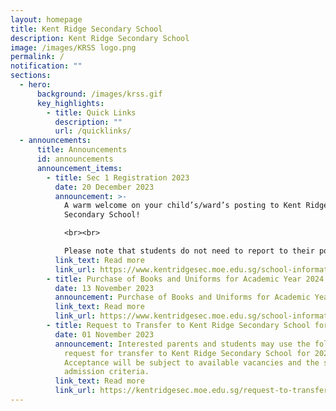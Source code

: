 ```yaml
---
layout: homepage
title: Kent Ridge Secondary School
description: Kent Ridge Secondary School
image: /images/KRSS logo.png
permalink: /
notification: ""
sections:
  - hero:
      background: /images/krss.gif
      key_highlights:
        - title: Quick Links
          description: ""
          url: /quicklinks/
  - announcements:
      title: Announcements
      id: announcements
      announcement_items:
        - title: Sec 1 Registration 2023
          date: 20 December 2023
          announcement: >-
            A warm welcome on your child’s/ward’s posting to Kent Ridge
            Secondary School!

            <br><br>

            Please note that students do not need to report to their posted secondary schools upon receiving their S1 posting results.
          link_text: Read more
          link_url: https://www.kentridgesec.moe.edu.sg/school-information/sec-1-registration-2023
        - title: Purchase of Books and Uniforms for Academic Year 2024
          date: 13 November 2023
          announcement: Purchase of Books and Uniforms for Academic Year 2024
          link_text: Read more
          link_url: https://www.kentridgesec.moe.edu.sg/school-information/administrative-matters/school-book-list-uniform/
        - title: Request to Transfer to Kent Ridge Secondary School for 2024
          date: 01 November 2023
          announcement: Interested parents and students may use the following forms to
            request for transfer to Kent Ridge Secondary School for 2024.
            Acceptance will be subject to available vacancies and the school’s
            admission criteria.
          link_text: Read more
          link_url: https://kentridgesec.moe.edu.sg/request-to-transfer-to-kent-ridge-secondary-school-for-2024/
---
```

